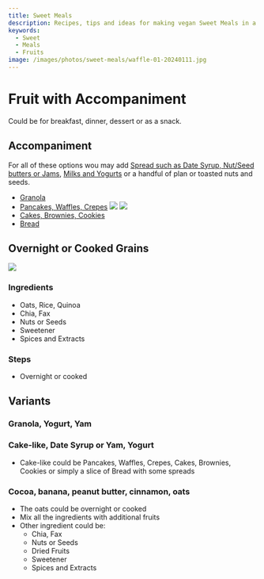 ```yaml
---
title: Sweet Meals
description: Recipes, tips and ideas for making vegan Sweet Meals in a practical, healthy and sustainable way.
keywords: 
  - Sweet
  - Meals
  - Fruits
image: /images/photos/sweet-meals/waffle-01-20240111.jpg
---
```



# Fruit with Accompaniment 

Could be for breakfast, dinner, dessert or as a snack.

## Accompaniment

For all of these options wou may add [Spread such as Date Syrup, Nut/Seed butters or Jams](../auxiliary_ingredients/spreads_butters_jams.md), [Milks and Yogurts](../auxiliary_ingredients/milks_yogurts.md) or a handful of plan or toasted nuts and seeds.

- [Granola](../auxiliary_ingredients/granolas.md)
- [Pancakes, Waffles, Crepes](../auxiliary_ingredients/pancakes_waffles_crepes.md)
![](/images/photos/sweet-meals/crepe-04-20240304.jpg)
![](/images/photos/sweet-meals/waffle-02-icecream-top-20240116.jpg)
- [Cakes, Brownies, Cookies](../auxiliary_ingredients/cakes_brownies_cookies.md)
- [Bread](../auxiliary_ingredients/bread.md)

## Overnight or Cooked Grains

![](/images/photos/sweet-meals/oats-fruits-01-20240109.jpg)

### Ingredients
  - Oats, Rice, Quinoa
  - Chia, Fax
  - Nuts or Seeds
  - Sweetener
  - Spices and Extracts

### Steps
- Overnight or cooked

## Variants

### Granola, Yogurt, Yam
### Cake-like, Date Syrup or Yam, Yogurt

- Cake-like could be Pancakes, Waffles, Crepes, Cakes, Brownies, Cookies or simply a slice of Bread with some spreads

### Cocoa, banana, peanut butter, cinnamon, oats
- The oats could be overnight or cooked
- Mix all the ingredients with additional fruits
- Other ingredient could be:
  - Chia, Fax
  - Nuts or Seeds
  - Dried Fruits
  - Sweetener
  - Spices and Extracts